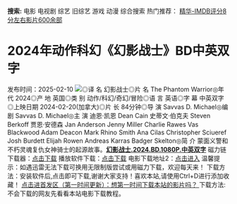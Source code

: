 **搜索:** 电影 电视剧 综艺 旧综艺 游戏 动漫 综合搜索 热门推荐： [精华-IMDB评分8分左右影片600余部](https://www.dytt8.com/html/gndy/jddy/20160320/50510.html)
# 2024年动作科幻《幻影战士》BD中英双字
发布时间：2025-02-10 
![](https://img9.doubanio.com/view/photo/l_ratio_poster/public/p2896677830.jpg)◎译 名 幻影战士◎片 名 The Phantom Warrior◎年 代 2024◎产 地 英国◎类 别 动作/科幻/奇幻/冒险◎语 言 英语◎字 幕 中英双字◎上映日期 2024-02-20(加拿大)◎片 长 84分钟◎导 演 Savvas D. Michael◎编 剧 Savvas D. Michael◎主 演 迪恩·凯恩 Dean Cain 史蒂文·伯克夫 Steven Berkoff 贾恩·安德森 Jan Anderson Jenny Miller Charlie Rawes Vas Blackwood Adam Deacon Mark Rhino Smith Ana Cilas Christopher Sciueref Josh Burdett Elijah Rowen Andreas Karras Badger Skelton◎简 介 蒙面义警和不朽灵魂复仇女神骑士的起源故事。[**幻影战士.2024.BD.1080P.中英双字**](magnet:?xt=urn:btih:d68daad5602c6fb299a58a861c08aa0f62c3bdbe&dn=%e9%98%b3%e5%85%89%e7%94%b5%e5%bd%b1dygod.org.%e5%b9%bb%e5%bd%b1%e6%88%98%e5%a3%ab.2024.BD.1080P.%e4%b8%ad%e8%8b%b1%e5%8f%8c%e5%ad%97.mkv&tr=udp%3a%2f%2ftracker.opentrackr.org%3a1337%2fannounce&tr=udp%3a%2f%2fexodus.desync.com%3a6969%2fannounce) 磁力链下载器：[点击下载](https://dygod.org/js/bt.htm "qBittorrent") 播放软件下载：[点击下载](https://dygod.org/js/player.htm "PotPlayer") 电影下载地址2：[点击进入](https://dygod.org/ "阳光电影") 温馨提示：如遇迅雷无法下载可换用无限制版尝试或用磁力下载，欢迎每天来！  下载方法：安装软件后,点击即可下载,谢谢大家支持！喜欢本站,请使用Ctrl+D进行添加收藏！ [点击进首发区（第一时间更新）：想第一时间下载本站的影片吗？ ](https://www.ygdy8.net/)下载方法:不会下载的网友先看看本站电影下载教程。